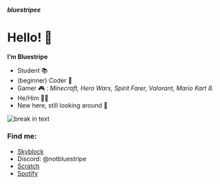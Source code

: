 ##### bluestripee
# Hello! 👋
**I’m Bluestripe**
- Student 📚
- (beginner) Coder 🫠
- Gamer 🎮 : _Minecraft, Hero Wars, Spirit Farer, Valorant, Mario Kart 8._
- He/Him 👨‍💻
- New here, still looking around 👀

![break in text](https://d138zd1ktt9iqe.cloudfront.net/media/seo_landing_files/line-1602152758.png)

### Find me:
- [Skyblock](https://sky.shiiyu.moe/stats/bluestripee/Apple)
- Discord: @notbluestripe
- [Scratch](https://scratch.mit.edu/users/-FlameIntros/)
- [Spotify](https://open.spotify.com/user/31gckxvsuf2hea65xk3ucgww2f74)

